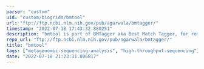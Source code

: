 ```yaml
---
parser: "custom"
uid: "custom/biogrids/bmtool"
url: "ftp://ftp.ncbi.nlm.nih.gov/pub/agarwala/bmtagger/"
timestamp: "2022-07-18 17:43:32.880251"
description: "bmtool is part of BMTagger aka Best Match Tagger, for removing human reads from metagenomics datasets."
repo_url: "ftp://ftp.ncbi.nlm.nih.gov/pub/agarwala/bmtagger/"
title: "bmtool"
tags: ["metagenomic-sequencing-analysis", "high-throughput-sequencing"]
date: "2022-07-18 21:23:31.806817"
---
```

